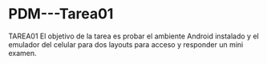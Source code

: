 # PDM---Tarea01

TAREA01
El objetivo de la tarea es probar el ambiente Android instalado y el emulador del
celular para dos layouts para acceso y responder un mini examen.
